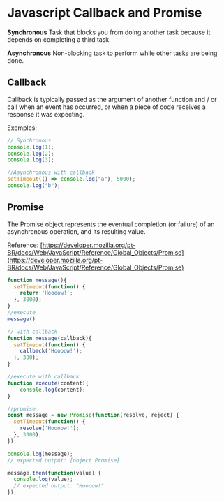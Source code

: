 # Javascript Callback and Promise

**Synchronous**
Task that blocks you from doing another task because it depends on completing a third task.

**Asynchronous**
Non-blocking task to perform while other tasks are being done.

## Callback

Callback is typically passed as the argument of another function and / or call when an event has occurred, or when a piece of code receives a response it was expecting.

Exemples:

```javascript
// Synchronous
console.log(1);
console.log(2);
console.log(3);
```

```javascript
//Asynchronous with callback
setTimeout(() => console.log("a"), 5000);
console.log("b");
```

## Promise

The Promise object represents the eventual completion (or failure) of an asynchronous operation, and its resulting value.

Reference: [https://developer.mozilla.org/pt-BR/docs/Web/JavaScript/Reference/Global_Objects/Promise](https://developer.mozilla.org/pt-BR/docs/Web/JavaScript/Reference/Global_Objects/Promise)

```javascript
function message(){
  setTimeout(function() {
    return 'Hoooow!';
  }, 3000);
}
//execute
message()
```

```javascript
// with callback
function message(callback){
  setTimeout(function() {
    callback('Hoooow!');
  }, 300);
}

//execute with callback
function execute(content){
	console.log(content);
}
```


```javascript
//promise
const message = new Promise(function(resolve, reject) {
  setTimeout(function() {
    resolve('Hoooow!');
  }, 3000);
});

console.log(message);
// expected output: [object Promise]

message.then(function(value) {
  console.log(value);
  // expected output: "Hoooow!"
});

```

